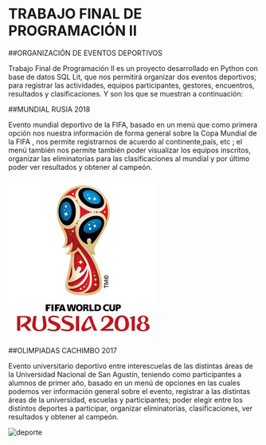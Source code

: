 ﻿# TRABAJO FINAL DE PROGRAMACIÓN II
##ORGANIZACIÓN DE EVENTOS DEPORTIVOS


Trabajo Final de Programación II es un proyecto desarrollado en Python con base de datos SQL Lit, que nos permitirá organizar dos eventos deportivos; para registrar las actividades, equipos participantes, gestores, encuentros, resultados y clasificaciones. Y son los que se muestran a continuación:


##MUNDIAL RUSIA 2018

Evento mundial deportivo de la FIFA, basado en un menú que como primera opción nos nuestra información de forma general sobre la Copa Mundial de la FIFA , nos permite registrarnos de acuerdo al continente,país, etc ; el menú también nos permite también poder visualizar los equipos inscritos, organizar las eliminatorias para las clasificaciones al mundial y por último poder ver resultados y obtener al campeón.


 ![Imagen_mundialrusia2018](/Imagenes/Imagen_mundialrusia2018.jpg "Imagen_mundialrusia2018")


##OLIMPIADAS CACHIMBO 2017

Evento universitario deportivo entre interescuelas de las distintas áreas de la Universidad Nacional de San Agustin, teniendo como participantes a alumnos de primer año, basado en un menú de opciones en las cuales podemos ver información general sobre el evento, registrar a las distintas áreas de la universidad, escuelas y participantes; poder elegir entre los distintos deportes a participar, organizar eliminatorias, clasificaciones, ver resultados y obtener al campeón.


![deporte](/Imagenes/deporte.jpg "deporte")
